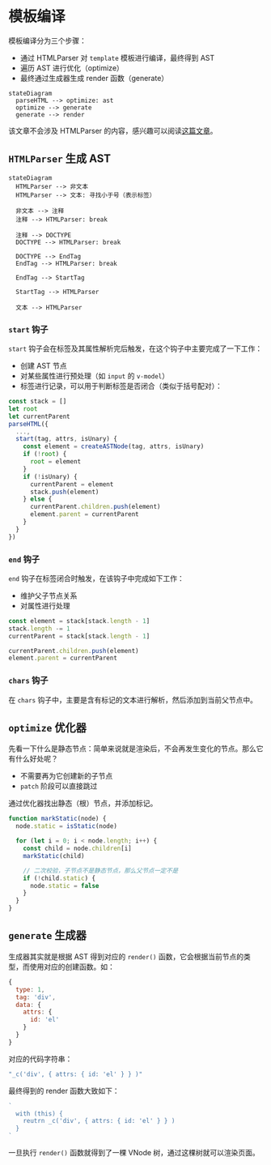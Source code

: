 # 模板编译

模板编译分为三个步骤：

- 通过 HTMLParser 对 `template` 模板进行编译，最终得到 AST
- 遍历 AST 进行优化（optimize）
- 最终通过生成器生成 render 函数（generate）

```mermaid
stateDiagram
  parseHTML --> optimize: ast
  optimize --> generate
  generate --> render
```

该文章不会涉及 HTMLParser 的内容，感兴趣可以阅读[这篇文章](https://johnresig.com/blog/pure-javascript-html-parser/)。

## `HTMLParser` 生成 AST

```mermaid
stateDiagram
  HTMLParser --> 非文本
  HTMLParser --> 文本: 寻找小于号（表示标签）

  非文本 --> 注释
  注释 --> HTMLParser: break

  注释 --> DOCTYPE
  DOCTYPE --> HTMLParser: break

  DOCTYPE --> EndTag
  EndTag --> HTMLParser: break

  EndTag --> StartTag

  StartTag --> HTMLParser

  文本 --> HTMLParser
```

### `start` 钩子

`start` 钩子会在标签及其属性解析完后触发，在这个钩子中主要完成了一下工作：
- 创建 AST 节点
- 对某些属性进行预处理（如 `input` 的 `v-model`）
- 标签进行记录，可以用于判断标签是否闭合（类似于括号配对）：

```js
const stack = []
let root
let currentParent
parseHTML({
  ...,
  start(tag, attrs, isUnary) {
    const element = createASTNode(tag, attrs, isUnary)
    if (!root) {
      root = element
    }
    if (!isUnary) {
      currentParent = element
      stack.push(element)
    } else {
      currentParent.children.push(element)
      element.parent = currentParent
    }
  }
})
```

### `end` 钩子

`end` 钩子在标签闭合时触发，在该钩子中完成如下工作：
- 维护父子节点关系
- 对属性进行处理

```js
const element = stack[stack.length - 1]
stack.length -= 1
currentParent = stack[stack.length - 1]

currentParent.children.push(element)
element.parent = currentParent
```

### `chars` 钩子

在 `chars` 钩子中，主要是含有标记的文本进行解析，然后添加到当前父节点中。

## `optimize` 优化器

先看一下什么是静态节点：简单来说就是渲染后，不会再发生变化的节点。那么它有什么好处呢？

- 不需要再为它创建新的子节点
- `patch` 阶段可以直接跳过

通过优化器找出静态（根）节点，并添加标记。

```js
function markStatic(node) {
  node.static = isStatic(node)

  for (let i = 0; i < node.length; i++) {
    const child = node.children[i]
    markStatic(child)

    // 二次校验，子节点不是静态节点，那么父节点一定不是
    if (!child.static) {
      node.static = false
    }
  }
}
```

## `generate` 生成器

生成器其实就是根据 AST 得到对应的 `render()` 函数，它会根据当前节点的类型，而使用对应的创建函数。如：

```js
{
  type: 1,
  tag: 'div',
  data: {
    attrs: {
      id: 'el'
    }
  }
}
```

对应的代码字符串：

```js
"_c('div', { attrs: { id: 'el' } } )"
```

最终得到的 render 函数大致如下：

```js
`
  with (this) {
    reutrn _c('div', { attrs: { id: 'el' } } )
  }
`
```

一旦执行 `render()` 函数就得到了一棵 VNode 树，通过这棵树就可以渲染页面。
